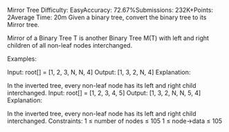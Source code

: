 Mirror Tree
Difficulty: EasyAccuracy: 72.67%Submissions: 232K+Points: 2Average Time: 20m
Given a binary tree, convert the binary tree to its Mirror tree.

Mirror of a Binary Tree T is another Binary Tree M(T) with left and right children of all non-leaf nodes interchanged.     

Examples:

Input: root[] = [1, 2, 3, N, N, 4]
Output: [1, 3, 2, N, 4]
Explanation: 

In the inverted tree, every non-leaf node has its left and right child interchanged.
Input: root[] = [1, 2, 3, 4, 5]
Output: [1, 3, 2, N, N, 5, 4]
Explanation:

In the inverted tree, every non-leaf node has its left and right child interchanged.
Constraints:
1 ≤ number of nodes ≤ 105
1 ≤ node->data ≤ 105